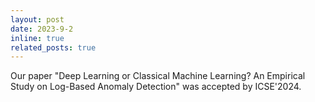```yaml
---
layout: post
date: 2023-9-2
inline: true
related_posts: true
---
```


Our paper "Deep Learning or Classical Machine Learning? An Empirical Study on Log-Based Anomaly Detection" was accepted by ICSE'2024.

